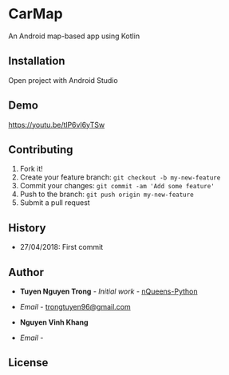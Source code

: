 # CarMap
An Android map-based app using Kotlin

## Installation

Open project with Android Studio

## Demo

https://youtu.be/tlP6vl6yTSw

## Contributing

1. Fork it!
2. Create your feature branch: `git checkout -b my-new-feature`
3. Commit your changes: `git commit -am 'Add some feature'`
4. Push to the branch: `git push origin my-new-feature`
5. Submit a pull request

## History

- 27/04/2018: First commit

## Author
* **Tuyen Nguyen Trong** - *Initial work* - [nQueens-Python](https://github.com/trongtuyen96/NQueens) 
- *Email* - trongtuyen96@gmail.com

* **Nguyen Vinh Khang** 
- *Email* - 

## License
